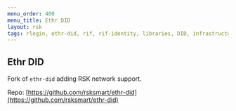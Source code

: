 ```yaml
---
menu_order: 400
menu_title: Ethr DID
layout: rsk
tags: rlogin, ethr-did, rif, rif-identity, libraries, DID, infrastructure, mobile, protocols, mvp, design, rbtc, defi, decentralized, quick-start, guides, tutorial, networks, dapps, tools, rootstock, rsk, ethereum, smart-contracts, install, get-started, how-to, mainnet, testnet, contracts, wallets, web3, crypto
---
```


## Ethr DID

Fork of `ethr-did` adding RSK network support.

Repo: [https://github.com/rsksmart/ethr-did](https://github.com/rsksmart/ethr-did)
